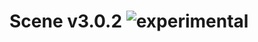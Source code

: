 
# Scene v3.0.2 ![experimental](https://img.shields.io/badge/stability-experimental-EC5315.svg?style=flat)

